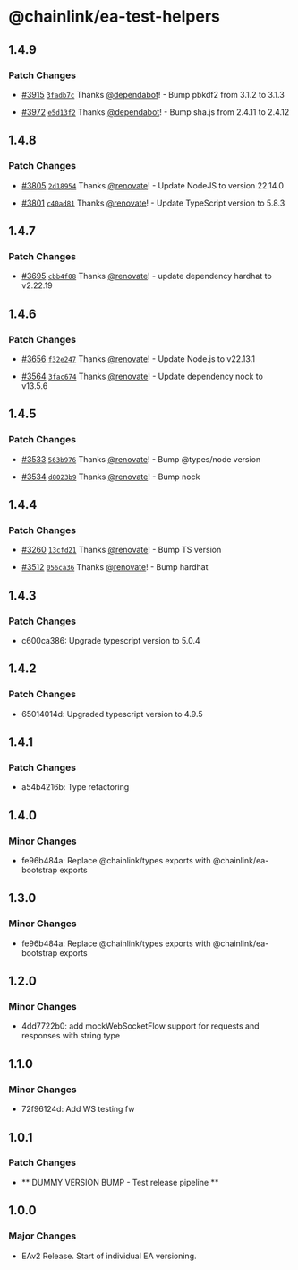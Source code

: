 # @chainlink/ea-test-helpers

## 1.4.9

### Patch Changes

- [#3915](https://github.com/smartcontractkit/external-adapters-js/pull/3915) [`3fadb7c`](https://github.com/smartcontractkit/external-adapters-js/commit/3fadb7c5e479b48ab41fa8e44150c221dd5cb2e2) Thanks [@dependabot](https://github.com/apps/dependabot)! - Bump pbkdf2 from 3.1.2 to 3.1.3

- [#3972](https://github.com/smartcontractkit/external-adapters-js/pull/3972) [`e5d13f2`](https://github.com/smartcontractkit/external-adapters-js/commit/e5d13f2e726c1ed196de16f6e50a3aa6a290f810) Thanks [@dependabot](https://github.com/apps/dependabot)! - Bump sha.js from 2.4.11 to 2.4.12

## 1.4.8

### Patch Changes

- [#3805](https://github.com/smartcontractkit/external-adapters-js/pull/3805) [`2d18954`](https://github.com/smartcontractkit/external-adapters-js/commit/2d1895428866a279ca2464f494c5c3efcece1f3b) Thanks [@renovate](https://github.com/apps/renovate)! - Update NodeJS to version 22.14.0

- [#3801](https://github.com/smartcontractkit/external-adapters-js/pull/3801) [`c40ad81`](https://github.com/smartcontractkit/external-adapters-js/commit/c40ad81e979aed773a0dda68381bacdc6bc7f1d4) Thanks [@renovate](https://github.com/apps/renovate)! - Update TypeScript version to 5.8.3

## 1.4.7

### Patch Changes

- [#3695](https://github.com/smartcontractkit/external-adapters-js/pull/3695) [`cbb4f08`](https://github.com/smartcontractkit/external-adapters-js/commit/cbb4f08a8e2d006ddffff1acd1d7e6d11bdff9c6) Thanks [@renovate](https://github.com/apps/renovate)! - update dependency hardhat to v2.22.19

## 1.4.6

### Patch Changes

- [#3656](https://github.com/smartcontractkit/external-adapters-js/pull/3656) [`f32e247`](https://github.com/smartcontractkit/external-adapters-js/commit/f32e2477bcc37a8e37b73676616c8d9e5dce9a45) Thanks [@renovate](https://github.com/apps/renovate)! - Update Node.js to v22.13.1

- [#3564](https://github.com/smartcontractkit/external-adapters-js/pull/3564) [`3fac674`](https://github.com/smartcontractkit/external-adapters-js/commit/3fac674cfeb93f73009959ba2ea0fbf342c3c66d) Thanks [@renovate](https://github.com/apps/renovate)! - Update dependency nock to v13.5.6

## 1.4.5

### Patch Changes

- [#3533](https://github.com/smartcontractkit/external-adapters-js/pull/3533) [`563b976`](https://github.com/smartcontractkit/external-adapters-js/commit/563b976bd699a28e42120fdbcf730a1d4b5c2db5) Thanks [@renovate](https://github.com/apps/renovate)! - Bump @types/node version

- [#3534](https://github.com/smartcontractkit/external-adapters-js/pull/3534) [`d8023b9`](https://github.com/smartcontractkit/external-adapters-js/commit/d8023b911fd37ccdc2b41788b072fb9c875fff31) Thanks [@renovate](https://github.com/apps/renovate)! - Bump nock

## 1.4.4

### Patch Changes

- [#3260](https://github.com/smartcontractkit/external-adapters-js/pull/3260) [`13cfd21`](https://github.com/smartcontractkit/external-adapters-js/commit/13cfd215dcbd14c31f173bd874da36d636434627) Thanks [@renovate](https://github.com/apps/renovate)! - Bump TS version

- [#3512](https://github.com/smartcontractkit/external-adapters-js/pull/3512) [`056ca36`](https://github.com/smartcontractkit/external-adapters-js/commit/056ca36cc51772f3e0cda1db8d6edd7e4a333db6) Thanks [@renovate](https://github.com/apps/renovate)! - Bump hardhat

## 1.4.3

### Patch Changes

- c600ca386: Upgrade typescript version to 5.0.4

## 1.4.2

### Patch Changes

- 65014014d: Upgraded typescript version to 4.9.5

## 1.4.1

### Patch Changes

- a54b4216b: Type refactoring

## 1.4.0

### Minor Changes

- fe96b484a: Replace @chainlink/types exports with @chainlink/ea-bootstrap exports

## 1.3.0

### Minor Changes

- fe96b484a: Replace @chainlink/types exports with @chainlink/ea-bootstrap exports

## 1.2.0

### Minor Changes

- 4dd7722b0: add mockWebSocketFlow support for requests and responses with string type

## 1.1.0

### Minor Changes

- 72f96124d: Add WS testing fw

## 1.0.1

### Patch Changes

- ** DUMMY VERSION BUMP - Test release pipeline **

## 1.0.0

### Major Changes

- EAv2 Release. Start of individual EA versioning.
